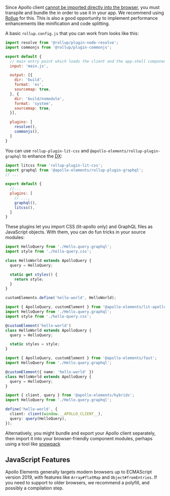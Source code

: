 <meta name="description" content="How to use Apollo Elements with Rollup to build your GraphQL-based app for production"/>

Since Apollo client [cannot be imported directly into the browser](https://github.com/apollographql/apollo-client/issues/3047), you must transpile and bundle the in order to use it in your app. We recommend using [Rollup](https://rollupjs.com) for this. This is also a good opportunity to implement performance enhancements like minification and code splitting.

A basic `rollup.config.js` that you can work from looks like this:

<code-copy>

```js
import resolve from '@rollup/plugin-node-resolve';
import commonjs from '@rollup/plugin-commonjs';

export default {
  // main entry point which loads the client and the app-shell components
  input: 'main.js',

  output: [{
    dir: 'build',
    format: 'es',
    sourcemap: true,
  }, {
    dir: 'build/nomodule',
    format: 'system',
    sourcemap: true,
  }],

  plugins: [
    resolve(),
    commonjs(),
  ]
}
```

</code-copy>

You can use `rollup-plugin-lit-css` and `@apollo-elements/rollup-plugin-graphql` to enhance the <abbr title="developer experience">DX</abbr>:

<code-copy>

```js
import litcss from 'rollup-plugin-lit-css';
import graphql from '@apollo-elements/rollup-plugin-graphql';
// ...

export default {
  //...
  plugins: [
    // ...,
    graphql(),
    litcss(),
  ]
}
```

</code-copy>

These plugins let you import CSS (lit-apollo only) and GraphQL files as JavaScript objects. With them, you can do fun tricks in your source modules:

<code-tabs>

<code-tab library="mixins">

```ts
import HelloQuery from './Hello.query.graphql';
import style from './hello-query.css';

class HelloWorld extends ApolloQuery {
  query = HelloQuery;

  static get styles() {
    return style;
  }
}

customElements.define('hello-world', HelloWorld);
```

</code-tab>

<code-tab library="lit-apollo">

```ts
import { ApolloQuery, customElement } from '@apollo-elements/lit-apollo';
import HelloQuery from './Hello.query.graphql';
import style from './hello-query.css';

@customElement('hello-world')
class HelloWorld extends ApolloQuery {
  query = HelloQuery;

  static styles = style;
}
```

</code-tab>

<code-tab library="fast">

```ts
import { ApolloQuery, customElement } from '@apollo-elements/fast';
import HelloQuery from './Hello.query.graphql';

@customElement({ name: 'hello-world' })
class HelloWorld extends ApolloQuery {
  query = HelloQuery;
}
```

</code-tab>

<code-tab library="hybrids">

```ts
import { client, query } from '@apollo-elements/hybrids';
import HelloQuery from './Hello.query.graphql';

define('hello-world', {
  client: client(window.__APOLLO_CLIENT__),
  query: query(HelloQuery),
});
```

</code-tab>

</code-tabs>

Alternatively, you might bundle and export your Apollo client separately, then import it into your browser-friendly component modules, perhaps using a tool like [snowpack](https://snowpack.dev)

## JavaScript Features
Apollo Elements generally targets modern browsers up to ECMAScript version 2019, with features like `Array#flatMap` and `Object#fromEntries`. If you need to support to older browsers, we recommend a polyfill, and possibly a compilation step.